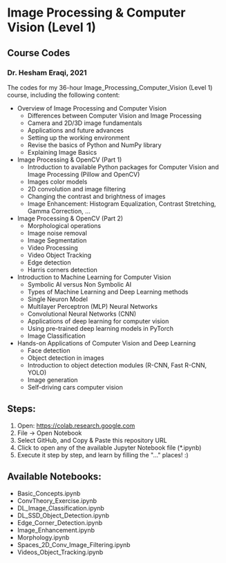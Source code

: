 # Image Processing & Computer Vision (Level 1)
## Course Codes
### Dr. Hesham Eraqi, 2021

The codes for my 36-hour Image_Processing_Computer_Vision (Level 1) course, including the following content:
- Overview of Image Processing and Computer Vision
    - Differences between Computer Vision and Image Processing
    - Camera and 2D/3D image fundamentals
    - Applications and future advances
    - Setting up the working environment
    - Revise the basics of Python and NumPy library
    - Explaining Image Basics
- Image Processing & OpenCV (Part 1)
    - Introduction to available Python packages for Computer Vision and Image Processing (Pillow and OpenCV)
    - Images color models
    - 2D convolution and image filtering
    - Changing the contrast and brightness of images
    - Image Enhancement: Histogram Equalization, Contrast Stretching, Gamma Correction, …
- Image Processing & OpenCV (Part 2)
    - Morphological operations
    - Image noise removal
    - Image Segmentation
    - Video Processing
    - Video Object Tracking
    - Edge detection
    - Harris corners detection
- Introduction to Machine Learning for Computer Vision
    - Symbolic AI versus Non Symbolic AI
    - Types of Machine Learning and Deep Learning methods
    - Single Neuron Model
    - Multilayer Perceptron (MLP) Neural Networks
    - Convolutional Neural Networks (CNN)
    - Applications of deep learning for computer vision
    - Using pre-trained deep learning models in PyTorch
    - Image Classification
- Hands-on Applications of Computer Vision and Deep Learning
    - Face detection
    - Object detection in images
    - Introduction to object detection modules (R-CNN, Fast R-CNN, YOLO)
    - Image generation
    - Self-driving cars computer vision

## Steps: 
1. Open: https://colab.research.google.com 
2. File -> Open Notebook
3. Select GitHub, and Copy & Paste this repository URL
4. Click to open any of the available Jupyter Notebook file (*.ipynb)
5. Execute it step by step, and learn by filling the "..." places! :)

## Available Notebooks: 
- Basic_Concepts.ipynb
- ConvTheory_Exercise.ipynb
- DL_Image_Classification.ipynb
- DL_SSD_Object_Detection.ipynb
- Edge_Corner_Detection.ipynb
- Image_Enhancement.ipynb
- Morphology.ipynb
- Spaces_2D_Conv_Image_Filtering.ipynb
- Videos_Object_Tracking.ipynb

